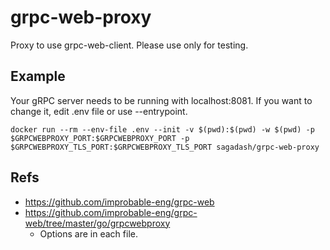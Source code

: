 # grpc-web-proxy

Proxy to use grpc-web-client.
Please use only for testing.

## Example

Your gRPC server needs to be running with localhost:8081.
If you want to change it, edit .env file or use --entrypoint.

```
docker run --rm --env-file .env --init -v $(pwd):$(pwd) -w $(pwd) -p $GRPCWEBPROXY_PORT:$GRPCWEBPROXY_PORT -p $GRPCWEBPROXY_TLS_PORT:$GRPCWEBPROXY_TLS_PORT sagadash/grpc-web-proxy
```

## Refs

* https://github.com/improbable-eng/grpc-web
* https://github.com/improbable-eng/grpc-web/tree/master/go/grpcwebproxy
  * Options are in each file.